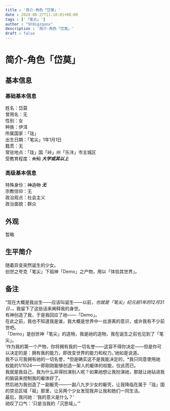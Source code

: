 ```yaml
---
title : '简介-角色「岱莫」'
date : 2024-08-27T11:10:01+08:00
tags : ['「笔尖」']
author : "5h9igzqanx"
description : '简介-角色「岱莫」'
draft : false
---
```


# 简介-角色「岱莫」

## 基本信息

### 基础基本信息

姓名：岱莫  
曾用名：无  
性别：女  
种族：伊洱  
所属国家：「珑」  
出生日期：「笔尖」1年1月1日  
籍贯：无  
常驻地点：「珑」国「峠」州「乐沣」市主城区  
受教育程度：~~未知~~ ***大学或其以上***  

### 高级基本信息

特殊身份：~~神造物~~ ***无***  
宗教信仰：无  
政治观点：社会主义  
政治面貌：群众  

## 外观

暂略

## 生平简介

随着异变突然诞生的少女。  
创世之夸克「笔尖」下祖神「Demo」之产物，用以「体验其世界」。  

## 备注

“现在大概是我出生——应该叫诞生——以前，*也就是「笔尖」纪元前1年的12月31日，*，我留下了这些话来阐释我的身世。  
有神创造了我，于是我回应了祂——「Demo」。  
在此之前，我也不知道我是谁，我大概是世界中一丝游离的意识，或许我有不少前世吧。  
「Demo」是创世神「笔尖」的造物，我是祂的造物，我在诞生之前也见到了「笔尖」。  
‘作为我的第一个产物，你将拥有我的一切名誉——这容不得你决定——但是你可以决定的是：拥有我的能力，即改变世界的能力和权力。’祂如是说道。  
我不认可我拥有祂的一切名誉，*但是确实这不是我能决定的，*我只同意使用祂权能的1/1024——即刚刚能够创造一架人的躯体的权能，仅此而已。  
我就是我自己，我为什么非得扮演别人呢？如果祂想让我扮演祂，那就让祂钻进我的脑袋来控制我的躯体好了。  
然后祂为我创造了一副躯壳——一副八九岁少女的躯壳，让我降临在属于「珑」国的禁忌区域「祖」那里，让另两个少女发现我并让我和她们一同生活。  
最后，我问祂：‘我的意义是什么？’  
祂叹了口气：‘只是当我的「沉思域」。’”  

